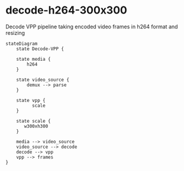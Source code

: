 # decode-h264-300x300

Decode VPP  pipeline taking encoded video frames in h264 format and resizing

```mermaid
stateDiagram
    state Decode-VPP {
	
	state media {
		h264
	}
	
    state video_source {
		demux --> parse 
    }
	
	state vpp {
	      scale
	}
	
	state scale {
	   w300xh300
	}
		
	media --> video_source
    video_source --> decode
	decode --> vpp
    vpp --> frames
} 
```



